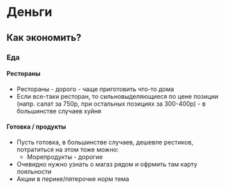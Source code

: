 # Деньги

## Как экономить?

### Еда

#### Рестораны

- Рестораны - дорого - чаще приготовить что-то дома
- Если все-таки ресторан, то сильновыделяющиеся по цене позиции (напр. салат за 750р, при остальных позициях за 300-400р) - в большинстве случаев хуйня

#### Готовка / продукты

- Пусть готовка, в большинстве случаев, дешевле рестиков, потратиться на этом тоже можно:
    - Морепродукты - дорогие
- Очевидно нужно узнать о магаз рядом и офрмить там карту лояльности
- Акции в перике/пятерочке норм тема